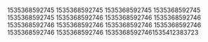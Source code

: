 1535368592745
1535368592745
1535368592745
1535368592745
1535368592745
1535368592746
1535368592746
1535368592746
1535368592746
1535368592746
1535368592746
1535368592746
1535368592746
1535368592746
15353685927461535412383723